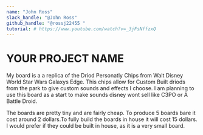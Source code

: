 ```yaml
---
name: "John Ross"
slack_handle: "@John Ross"
github_handle: "@rossj22455 "
tutorial: # https://www.youtube.com/watch?v=_3jFsNffzxQ
---
```


# YOUR PROJECT NAME

<!-- Describe your board in 2-3 sentences. What are you making? What will it do? -->
My board is a a replica of the Driod Personatly Chips from Walt Disney World Star Wars Galaxys Edge. This chips allow for Custom Built driods from the park to give custom sounds and effects I choose. 
I am planning to use this board as a start to make sounds disney wont sell like C3PO or A Battle Droid.
<!-- How much is it going to cost? -->
The boards are pretty tiny and are fairly cheap. To produce 5 boards bare it cost around 2 dollars.To fully build the boards in house it will cost 15 dollars.
I would prefer if they could be built in house, as it is a very small board.
<!-- Tell us a little bit about your design process. What were some challenges? What helped? ***Totally optional*** -->

